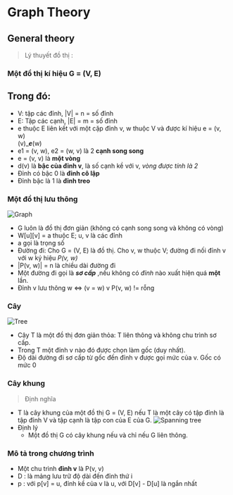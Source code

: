 # **Graph Theory**
## General theory 
>  Lý thuyết đồ thị :
### Một đồ thị kí hiệu G = (V, E)
## Trong đó: 
* V: tập các đỉnh, |V| = n = số đỉnh
* E: Tập các cạnh, |E| = m = số đỉnh
* e thuộc E liên kết với một cặp đỉnh v, w thuộc V và được kí hiệu e = (v, w)  
                                      (v)______e_____(w)
* e1 = (v, w), e2 = (w, v) là 2 **cạnh song song**
* e = (v, v) là **một vòng**
* d(v) là **bậc của đỉnh v**, là số cạnh kề với v, *vòng được tính là 2*
* Đỉnh có bậc 0 là **đỉnh cô lập**
* Đỉnh bậc là 1 là **đỉnh treo** 

### Một đồ thị lưu thông 
![Graph](https://lh3.googleusercontent.com/proxy/7MvOFYG_CAIWtWiqiA7MeS6717P1uUeSzrNpqZ6BYJpBlcJ3cbJcvv5fZo-r5D-bLGcFLYzzbnaUid6ulw54hlh1gHbSMzOYkdkDj3SAhd_VhFMrKyuFEHn8)
* G luôn là đồ thị đơn giản (không có cạnh song song và không có vòng) 
* W[u][v] = a thuộc E; u, v là các đỉnh
* a gọi là trọng số
* Đường đi: Cho G = (V, E) là đồ thị. Cho v, w thuộc V; đường đi nối đỉnh v với w ký hiệu *P(v, w)*
* |P(v, w)| = n là chiều dài đường đi
* Một đường đi gọi là ***sơ cấp*** ,nếu không có *đỉnh* nào xuất hiện quá **một** lần.
* Đỉnh v lưu thông w <=> (v = w) v P(v, w) != rỗng
### Cây 
![Tree](https://www.thecrazyprogrammer.com/wp-content/uploads/2017/08/Tree-Data-Structure.gif)
* Cây T là một đồ thị đơn giản thỏa: T liên thông và không chu trình sơ cấp.
* Trong T một đỉnh v nào đó được chọn làm gốc (duy nhất).
* Độ dài đường đi sơ cấp từ gốc đến đỉnh v được gọi mức của v. Gốc có mức 0
### Cây khung 
> Định nghĩa 
*  T là cây khung của một đồ thị G = (V, E) nếu T là một cây có tập đỉnh là tập đỉnh V và
tập cạnh là tập con của E của G.
![Spanning tree](https://miro.medium.com/proxy/1*-gNoEeTMGYnCG5SSLi1Wtg.png)
* Định lý 
  * Một đồ thị G có cây khung nếu và chỉ nếu G liên thông.
### Mô tả trong chương trình  
* Một chu trình **đỉnh v** là P(v, v) 
* D : là mảng lưu trữ độ dài đến đỉnh thứ i
* p : với p[v] = u, đỉnh kề của v là u, với D[v] - D[u] là ngắn nhất
